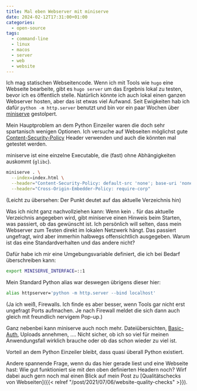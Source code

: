 ```yaml
---
title: Mal eben Webserver mit miniserve
date: 2024-02-12T17:31:00+01:00
categories:
  - open-source
tags:
  - command-line
  - linux
  - macos
  - server
  - web
  - website
---
```


Ich mag statischen Webseitencode.
Wenn ich mit Tools wie `hugo` eine Webseite bearbeite, gibt es `hugo server` um das Ergebnis lokal zu testen, bevor ich es öffentlich stelle.
Natürlich könnte ich auch lokal einen ganzen Webserver hosten, aber das ist etwas viel Aufwand.
Seit Ewigkeiten hab ich dafür `python -m http.server` benutzt und bin vor ein paar Wochen über [miniserve](https://github.com/svenstaro/miniserve) gestolpert.

<!--more-->

Mein Hauptproblem an dem Python Einzeiler waren die doch sehr spartanisch wenigen Optionen.
Ich versuche auf Webseiten möglichst gute [Content-Security-Policy](https://developer.mozilla.org/en-US/docs/Web/HTTP/Headers/Content-Security-Policy) Header verwenden und auch die könnten mal getestet werden.

miniserve ist eine einzelne Executable, die (fast) ohne Abhängigkeiten auskommt (`glibc`).

```bash
miniserve . \
  --index=index.html \
  --header="Content-Security-Policy: default-src 'none'; base-uri 'none'; form-action 'none'; frame-ancestors 'none'; script-src 'none'; img-src 'self'; style-src 'self';" \
  --header="Cross-Origin-Embedder-Policy: require-corp"
```

(Leicht zu übersehen: Der Punkt deutet auf das aktuelle Verzeichnis hin)

Was ich nicht ganz nachvollziehen kann: Wenn kein `.` für das aktuelle Verzeichnis angegeben wird, gibt miniserve einen Hinweis beim Starten, was passiert, ob das gewünscht ist.
Ich persönlich will selten, dass mein Webserver zum Testen direkt im lokalen Netzwerk hängt.
Das passiert ungefragt, wird aber immerhin halbwegs offensichtlich ausgegeben.
Warum ist das eine Standardverhalten und das andere nicht?

Dafür habe ich mir eine Umgebungsvariable definiert, die ich bei Bedarf überschreiben kann:

```bash
export MINISERVE_INTERFACE=::1
```

Mein Standard Python alias war deswegen übrigens dieser hier:

```bash
alias httpserver='python -m http.server --bind localhost'
```

(Ja ich weiß, Firewalls. Ich finde es aber besser, wenn Tools gar nicht erst ungefragt Ports aufmachen. Je nach Firewall meldet die sich dann auch gleich mit freundlich nervigem Pop-up.)

Ganz nebenbei kann miniserve auch noch mehr.
Dateiübersichten, [Basic-Auth](https://developer.mozilla.org/en-US/docs/Web/HTTP/Authentication), Uploads annehmen, ….
Nicht sicher, ob ich so viel für meinen Anwendungsfall wirklich brauche oder ob das schon wieder zu viel ist.

Vorteil an dem Python Einzeiler bleibt, dass quasi überall Python existiert.

Andere spannende Frage, wenn du das hier gerade liest und eine Webseite hast: Wie gut funktioniert sie mit den oben definierten Headern noch?
Wirf dabei auch gern noch mal einen Blick auf mein Post zu [Qualitätschecks von Webseiten]({{< relref "/post/2021/07/06/website-quality-checks" >}}).
